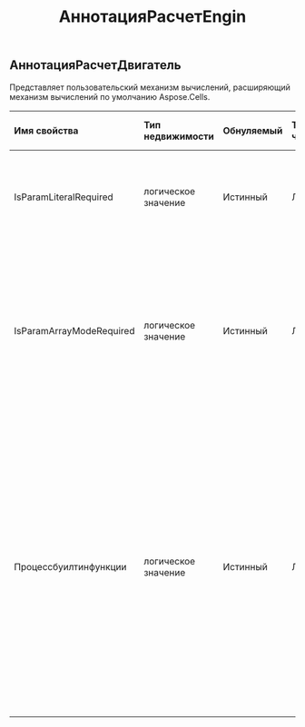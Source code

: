 ﻿---
title: АннотацияРасчетEngin
second_title: Aspose.Cells Cloud Documen
type: docs
url: /ru/specification/model/abstractcalculationengine/
description: "Aspose.Cells Спецификация облачной модели: AbstractCalculationEngine. Легко обрабатывайте Excel и другие документы электронных таблиц с помощью таких функций, как открытие, создание, редактирование, разделение, слияние, сравнение и преобразование."
weight: 50
---
## **АннотацияРасчетДвигатель**

 Представляет пользовательский механизм вычислений, расширяющий механизм вычислений по умолчанию Aspose.Cells.

| Имя свойства| Тип недвижимости| Обнуляемый| Только чтение| Значение по умолчанию| Описание|
|:- |:- |:- |:- |:- |:- |
| IsParamLiteralRequired| логическое значение| Истинный| ЛОЖЬ|| Указывает, нужен ли этому механизму буквальный текст параметра при выполнении вычислений. Значение по умолчанию — ложь.|
| IsParamArrayModeRequired| логическое значение| Истинный| ЛОЖЬ|| Указывает, нужен ли этому механизму параметр для вычисления в режиме массива. Значение по умолчанию — ложь. Если это требуется при вычислении пользовательских функций, для этого свойства необходимо установить значение true.|
| Процессбуилтинфункции| логическое значение| Истинный| ЛОЖЬ||Должны ли встроенные функции, поддерживаемые встроенным механизмом, проверяться и обрабатываться этой реализацией. По умолчанию — ложь. Если пользователю необходимо изменить логику вычислений некоторых встроенных функций, это свойство должно быть установлено как true. В противном случае, пожалуйста, оставьте это свойство как ложное из соображений производительности.|

